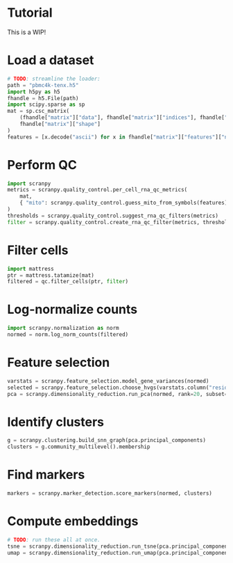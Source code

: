 # Tutorial

This is a WIP!


# Load a dataset
```python
# TODO: streamline the loader:
path = "pbmc4k-tenx.h5"
import h5py as h5
fhandle = h5.File(path)
import scipy.sparse as sp
mat = sp.csc_matrix(
    (fhandle["matrix"]["data"], fhandle["matrix"]["indices"], fhandle["matrix"]["indptr"]), 
    fhandle["matrix"]["shape"]
)
features = [x.decode("ascii") for x in fhandle["matrix"]["features"]["name"]]
```

# Perform QC
```python
import scranpy
metrics = scranpy.quality_control.per_cell_rna_qc_metrics(
    mat, 
    { "mito": scranpy.quality_control.guess_mito_from_symbols(features) }
)
thresholds = scranpy.quality_control.suggest_rna_qc_filters(metrics)
filter = scranpy.quality_control.create_rna_qc_filter(metrics, thresholds)
```

# Filter cells
```python
import mattress
ptr = mattress.tatamize(mat)
filtered = qc.filter_cells(ptr, filter)
```
# Log-normalize counts
```python
import scranpy.normalization as norm
normed = norm.log_norm_counts(filtered)
```

# Feature selection
```python
varstats = scranpy.feature_selection.model_gene_variances(normed)
selected = scranpy.feature_selection.choose_hvgs(varstats.column("residuals"))
pca = scranpy.dimensionality_reduction.run_pca(normed, rank=20, subset=selected)
```

# Identify clusters
```python
g = scranpy.clustering.build_snn_graph(pca.principal_components)
clusters = g.community_multilevel().membership
```

# Find markers

```python
markers = scranpy.marker_detection.score_markers(normed, clusters)
```

# Compute embeddings

```python
# TODO: run these all at once.
tsne = scranpy.dimensionality_reduction.run_tsne(pca.principal_components)
umap = scranpy.dimensionality_reduction.run_umap(pca.principal_components)
```
